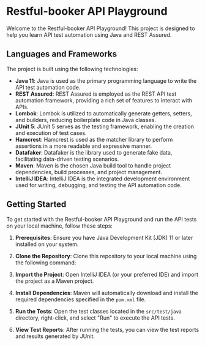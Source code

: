 # Restful-booker API Playground

Welcome to the Restful-booker API Playground! This project is designed to help you learn API test automation using Java and REST Assured.

## Languages and Frameworks

The project is built using the following technologies:

- **Java 11**: Java is used as the primary programming language to write the API test automation code.
- **REST Assured**: REST Assured is employed as the REST API test automation framework, providing a rich set of features to interact with APIs.
- **Lombok**: Lombok is utilized to automatically generate getters, setters, and builders, reducing boilerplate code in Java classes.
- **JUnit 5**: JUnit 5 serves as the testing framework, enabling the creation and execution of test cases.
- **Hamcrest**: Hamcrest is used as the matcher library to perform assertions in a more readable and expressive manner.
- **Datafaker**: Datafaker is the library used to generate fake data, facilitating data-driven testing scenarios.
- **Maven**: Maven is the chosen Java build tool to handle project dependencies, build processes, and project management.
- **IntelliJ IDEA**: IntelliJ IDEA is the integrated development environment used for writing, debugging, and testing the API automation code.

## Getting Started

To get started with the Restful-booker API Playground and run the API tests on your local machine, follow these steps:

1. **Prerequisites**: Ensure you have Java Development Kit (JDK) 11 or later installed on your system.

2. **Clone the Repository**: Clone this repository to your local machine using the following command:


3. **Import the Project**: Open IntelliJ IDEA (or your preferred IDE) and import the project as a Maven project.

4. **Install Dependencies**: Maven will automatically download and install the required dependencies specified in the `pom.xml` file.

5. **Run the Tests**: Open the test classes located in the `src/test/java` directory, right-click, and select "Run" to execute the API tests.

6. **View Test Reports**: After running the tests, you can view the test reports and results generated by JUnit.

